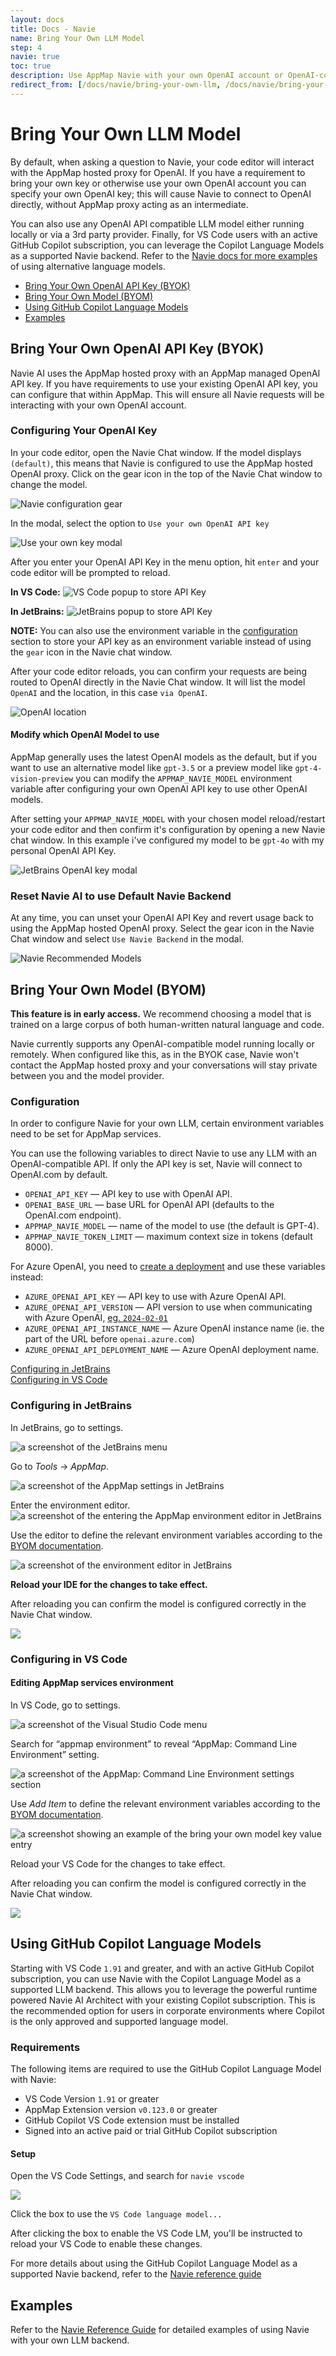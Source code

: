 ```yaml
---
layout: docs
title: Docs - Navie
name: Bring Your Own LLM Model
step: 4
navie: true
toc: true
description: Use AppMap Navie with your own OpenAI account or OpenAI-compatible LLM running either locally or remotely.
redirect_from: [/docs/navie/bring-your-own-llm, /docs/navie/bring-your-own-key]
---
```


# Bring Your Own LLM Model

By default, when asking a question to Navie, your code editor will interact with the AppMap hosted proxy for OpenAI.  If you have a requirement to bring your own key or otherwise use your own OpenAI account you can specify your own OpenAI key; this will cause Navie to connect to OpenAI directly, without AppMap proxy acting as an intermediate.

You can also use any OpenAI API compatible LLM model either running locally or via a 3rd party provider.  Finally, for VS Code users with an active GitHub Copilot subscription, you can leverage the Copilot Language Models as a supported Navie backend.  Refer to the [Navie docs for more examples](/docs/reference/navie#bring-your-own-model-examples) of using alternative language models. 
- [Bring Your Own OpenAI API Key (BYOK)](#bring-your-own-openai-api-key-byok)
- [Bring Your Own Model (BYOM)](#bring-your-own-model-byom)
- [Using GitHub Copilot Language Models](#using-github-copilot-language-models)
- [Examples](#examples)

## Bring Your Own OpenAI API Key (BYOK)

Navie AI uses the AppMap hosted proxy with an AppMap managed OpenAI API key. If you have requirements to use your existing OpenAI API key, you can configure that within AppMap. This will ensure all Navie requests will be interacting with your own OpenAI account. 

### Configuring Your OpenAI Key <!-- omit in toc -->

In your code editor, open the Navie Chat window. If the model displays `(default)`, this means that Navie is configured to use the AppMap hosted OpenAI proxy.  Click on the gear icon in the top of the Navie Chat window to change the model. 

![Navie configuration gear](/assets/img/product/navie-default-model.webp)

In the modal, select the option to `Use your own OpenAI API key`

![Use your own key modal](/assets/img/product/navie-byok-openai-1.webp)

After you enter your OpenAI API Key in the menu option, hit `enter` and your code editor will be prompted to reload.

**In VS Code:**
![VS Code popup to store API Key](/assets/img/product/navie-byok-openai-2.webp)

**In JetBrains:**
![JetBrains popup to store API Key](/assets/img/product/navie-byok-jetbrains.webp)

**NOTE:** You can also use the environment variable in the [configuration](#configuration) section to store your API key as an environment variable instead of using the `gear` icon in the Navie chat window. 

After your code editor reloads, you can confirm your requests are being routed to OpenAI directly in the Navie Chat window. It will list the model `OpenAI` and the location, in this case `via OpenAI`.

![OpenAI location](/assets/img/product/navie-byok-openai-3.webp)

#### Modify which OpenAI Model to use <!-- omit in toc -->

AppMap generally uses the latest OpenAI models as the default, but if you want to use an alternative model like `gpt-3.5` or a preview model like `gpt-4-vision-preview` you can modify the `APPMAP_NAVIE_MODEL` environment variable after configuring your own OpenAI API key to use other OpenAI models.  

After setting your `APPMAP_NAVIE_MODEL` with your chosen model reload/restart your code editor and then confirm it's configuration by opening a new Navie chat window. In this example i've configured my model to be `gpt-4o` with my personal OpenAI API Key. 

![JetBrains OpenAI key modal](/assets/img/product/custom-model.webp)

### Reset Navie AI to use Default Navie Backend <!-- omit in toc -->

At any time, you can unset your OpenAI API Key and revert usage back to using the AppMap hosted OpenAI proxy.  Select the gear icon in the Navie Chat window and select `Use Navie Backend` in the modal. 

![Navie Recommended Models](/assets/img/product/navie-use-default-backend.webp)

## Bring Your Own Model (BYOM)

<p class="alert alert-info">
  <b>This feature is in early access.</b>
  We recommend choosing a model that is trained on a large corpus of both human-written natural language and code.
</p>

Navie currently supports any OpenAI-compatible model running locally or remotely. When configured like this, as in the BYOK case, Navie won't contact the AppMap hosted proxy and your conversations will stay private between you and the model provider.

### Configuration <!-- omit in toc -->

In order to configure Navie for your own LLM, certain environment variables need to be set for AppMap services.

You can use the following variables to direct Navie to use any LLM with an OpenAI-compatible API.
If only the API key is set, Navie will connect to OpenAI.com by default.

* `OPENAI_API_KEY` — API key to use with OpenAI API.
* `OPENAI_BASE_URL` — base URL for OpenAI API (defaults to the OpenAI.com endpoint).
* `APPMAP_NAVIE_MODEL` — name of the model to use (the default is GPT-4).
* `APPMAP_NAVIE_TOKEN_LIMIT` — maximum context size in tokens (default 8000).

For Azure OpenAI, you need to [create a deployment](https://learn.microsoft.com/en-us/azure/ai-services/openai/how-to/create-resource) and use these variables instead:

* `AZURE_OPENAI_API_KEY` — API key to use with Azure OpenAI API.
* `AZURE_OPENAI_API_VERSION` — API version to use when communicating with Azure OpenAI, [eg. `2024-02-01`](https://learn.microsoft.com/en-us/azure/ai-services/openai/api-version-deprecation)
* `AZURE_OPENAI_API_INSTANCE_NAME` — Azure OpenAI instance name (ie. the part of the URL before `openai.azure.com`)
* `AZURE_OPENAI_API_DEPLOYMENT_NAME` — Azure OpenAI deployment name.

[Configuring in JetBrains](#configuring-byom-in-jetbrains)  
[Configuring in VS Code](#configuring-byom-in-vs-code)

### Configuring in JetBrains <!-- omit in toc -->

In JetBrains, go to settings.

<img class="video-screenshot" alt="a screenshot of the JetBrains menu" src="/assets/img/docs/goto-intellij-settings.webp" />

Go to *Tools* → *AppMap*.

<img class="video-screenshot" alt="a screenshot of the AppMap settings in JetBrains" src="/assets/img/docs/intellij-tools-appmap-settings.webp"/>

Enter the environment editor.
<img class="video-screenshot" alt="a screenshot of the entering the AppMap environment editor in JetBrains" src="/assets/img/docs/intellij-enter-env-editor.webp"/>

Use the editor to define the relevant environment variables according to the [BYOM documentation](/docs/navie/bring-your-own-model#configuration).

<img class="video-screenshot" alt="a screenshot of the environment editor in JetBrains" src="/assets/img/docs/intellij-env-editor.webp" />

**Reload your IDE for the changes to take effect.**

After reloading you can confirm the model is configured correctly in the Navie Chat window.

<img class="video-screenshot" src="/assets/img/product/navie-confirm-ui-jetbrains.webp"/>

### Configuring in VS Code <!-- omit in toc -->

#### Editing AppMap services environment <!-- omit in toc -->

In VS Code, go to settings.

<img class="video-screenshot" src="/assets/img/docs/goto-vscode-settings.webp" alt="a screenshot of the Visual Studio Code menu"/>

 Search for “appmap environment” to reveal “AppMap: Command Line Environment” setting.

<img class="video-screenshot" alt="a screenshot of the AppMap: Command Line Environment settings section" src="/assets/img/docs/search-for-appmap-environment.webp"/>

Use *Add Item* to define the relevant environment variables according to the [BYOM documentation](/docs/navie/bring-your-own-model#configuration).

<img class="video-screenshot" alt="a screenshot showing an example of the bring your own model key value entry" src="/assets/img/docs/byom-key-value-example.webp"/>

Reload your VS Code for the changes to take effect.  

After reloading you can confirm the model is configured correctly in the Navie Chat window.

<img class="video-screenshot" src="/assets/img/product/navie-confirm-ui-vscode.webp"/>

## Using GitHub Copilot Language Models

Starting with VS Code `1.91` and greater, and with an active GitHub Copilot subscription, you can use Navie with the Copilot Language Model as a supported LLM backend.  This allows you to leverage the powerful runtime powered Navie AI Architect with your existing Copilot subscription.  This is the recommended option for users in corporate environments where Copilot is the only approved and supported language model. 

### Requirements <!-- omit in toc -->

The following items are required to use the GitHub Copilot Language Model with Navie:

- VS Code Version `1.91` or greater
- AppMap Extension version `v0.123.0` or greater
- GitHub Copilot VS Code extension must be installed
- Signed into an active paid or trial GitHub Copilot subscription

#### Setup <!-- omit in toc -->

Open the VS Code Settings, and search for `navie vscode`

<img class="video-screenshot" src="/assets/img/product/navie-copilot-1.webp"/> 

Click the box to use the `VS Code language model...`

After clicking the box to enable the VS Code LM, you'll be instructed to reload your VS Code to enable these changes.

For more details about using the GitHub Copilot Language Model as a supported Navie backend, refer to the [Navie reference guide](/docs/reference/navie.html#github-copilot-language-model)

## Examples

Refer to the [Navie Reference Guide](/docs/reference/navie) for detailed examples of using Navie with your own LLM backend.
